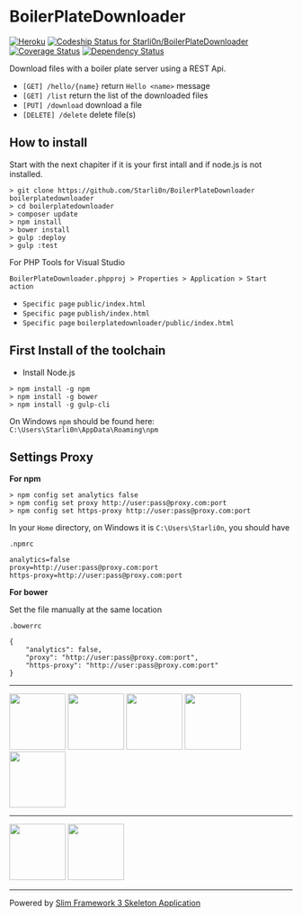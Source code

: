 # BoilerPlateDownloader

[![Heroku](https://heroku-badge.herokuapp.com/?app=boilerplatedownloader)](https://boilerplatedownloader.herokuapp.com)
[![Codeship Status for Starli0n/BoilerPlateDownloader](https://codeship.com/projects/5c379690-4b5e-0134-e294-3eedfb4d574d/status?branch=master)](https://codeship.com/projects/169900)
[![Coverage Status](https://coveralls.io/repos/github/Starli0n/BoilerPlateDownloader/badge.svg?branch=master)](https://coveralls.io/github/Starli0n/BoilerPlateDownloader?branch=master)
[![Dependency Status](https://www.versioneye.com/user/projects/57c43069968d640039516a23/badge.svg?style=flat)](https://www.versioneye.com/user/projects/57c43069968d640039516a23)

Download files with a boiler plate server using a REST Api.

* `[GET] /hello/{name}` return `Hello <name>` message
* `[GET] /list` return the list of the downloaded files
* `[PUT] /download` download a file
* `[DELETE] /delete` delete file(s)

## How to install

Start with the next chapiter if it is your first intall and if node.js is not installed.

```
> git clone https://github.com/Starli0n/BoilerPlateDownloader boilerplatedownloader
> cd boilerplatedownloader
> composer update
> npm install
> bower install
> gulp :deploy
> gulp :test
```

For PHP Tools for Visual Studio

`BoilerPlateDownloader.phpproj > Properties > Application > Start action`

* `Specific page` `public/index.html`
* `Specific page` `publish/index.html`
* `Specific page` `boilerplatedownloader/public/index.html`


## First Install of the toolchain

* Install Node.js
````
> npm install -g npm
> npm install -g bower
> npm install -g gulp-cli
````

On Windows `npm` should be found here:
`C:\Users\Starli0n\AppData\Roaming\npm`


## Settings Proxy

**For npm**

````
> npm config set analytics false
> npm config set proxy http://user:pass@proxy.com:port
> npm config set https-proxy http://user:pass@proxy.com:port
````

In your `Home` directory, on Windows it is `C:\Users\Starli0n`, you should have


`.npmrc`
````
analytics=false
proxy=http://user:pass@proxy.com:port
https-proxy=http://user:pass@proxy.com:port

````

**For bower**

Set the file manually at the same location

`.bowerrc`
````
{
    "analytics": false,
    "proxy": "http://user:pass@proxy.com:port",
    "https-proxy": "http://user:pass@proxy.com:port"
}
````


---

<a href="https://jquery.com"><img src="https://upload.wikimedia.org/wikipedia/en/thumb/9/9e/JQuery_logo.svg/220px-JQuery_logo.svg.png" width="100"></a>
<a href="https://nodejs.org"><img src="https://nodejs.org/static/images/logos/nodejs-new-pantone-black.png" width="100"></a>
<a href="https://www.npmjs.com"><img src="https://raw.githubusercontent.com/npm/logos/master/%22npm%22%20lockup/npm-logo-simplifed-with-white-space.png" width="100"></a>
<a href="https://bower.io"><img src="https://bower.io/img/bower-logo.svg" width="100"></a>
<a href="http://gulpjs.com"><img src="https://pbs.twimg.com/profile_images/417078109075034112/iruTC031_400x400.png" width="100"></a>

---

<a href="http://www.slimframework.com"><img src="https://d21ii91i3y6o6h.cloudfront.net/gallery_images/from_proof/11889/small/1461439198/slim-framework-sticker.png" width="100"></a>
<a href="https://getcomposer.org"><img src="https://getcomposer.org/img/logo-composer-transparent2.png" width="100"></a>

---

Powered by [Slim Framework 3 Skeleton Application](https://github.com/slimphp/Slim-Skeleton)
